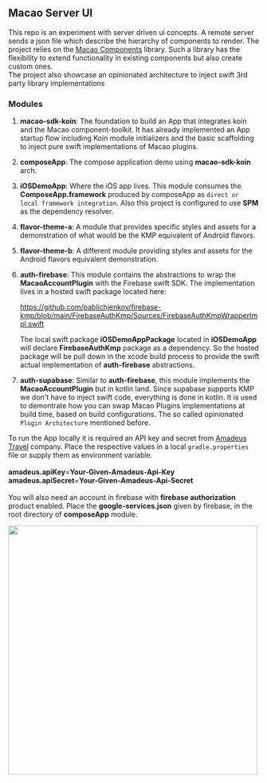 ## Macao Server UI
This repo is an experiment with server driven ui concepts. A remote server sends a json file which describe the hierarchy of components to render. The project relies on the [Macao Components](https://github.com/pablichjenkov/macao-sdk) library. Such a library has the flexibility to extend functionality in existing components but also create custom ones.
<BR/>
The project also showcase an opinionated architecture to inject swift 3rd party library implementations 


### Modules
1. **macao-sdk-koin**: The foundation to build an App that integrates koin and the Macao component-toolkit. It has already implemented an App startup flow including Koin module initializers and the basic scaffolding to inject pure swift implementations of Macao plugins.

2. **composeApp**: The compose application demo using **macao-sdk-koin** arch.

3. **iOSDemoApp**: Where the iOS app lives. This module consumes the **ComposeApp.framework** produced by composeApp as `direct or local framework integration`. Also this project is configured to use **SPM** as the dependency resolver.

4. **flavor-theme-a**: A module that provides specific styles and assets for a demonstration of what would be the KMP equivalent of Android flavors.

5. **flavor-theme-b**: A different module providing styles and assets for the Android flavors equivalent demonstration.

6. **auth-firebase**: This module contains the abstractions to wrap the **MacaoAccountPlugin** with the Firebase swift SDK. The implementation lives in a hosted swift package located here:

   https://github.com/pablichjenkov/firebase-kmp/blob/main/FirebaseAuthKmp/Sources/FirebaseAuthKmpWrapperImpl.swift

   The local swift package **iOSDemoAppPackage** located in **iOSDemoApp** will declare **FirebaseAuthKmp** package as a dependency. So the hosted package will be pull down in the xcode build process to provide the swift actual implementation of **auth-firebase** abstractions.

7. **auth-supabase**: Similar to **auth-firebase**, this module implements the **MacaoAccountPlugin** but in kotlin land. Since supabase supports KMP we don't have to inject swift code, everything is done in kotlin. It is used to demontrate how you can swap Macao Plugins implementations at build time, based on build configurations. The so called opinionated `Plugin Architecture` mentioned before.

To run the App locally it is required an API key and secret from [Amadeus Travel](https://amadeus.com/) company. Place the respective values in a local `gradle.properties` file or supply them as environment variable.
<BR/>
<BR/>
**amadeus.apiKey**=**Your-Given-Amadeus-Api-Key**
<BR/>
**amadeus.apiSecret**=**Your-Given-Amadeus-Api-Secret**
<BR/>
<BR/>
You will also need an account in firebase with **firebase authorization** product enabled. Place the **google-services.json** given by firebase, in the root directory of **composeApp** module.

<image width="500" src="https://github.com/pablichjenkov/macao-marketplace/assets/5303301/99efccca-8f13-4b1b-a7df-29538f26872a"/>


   







